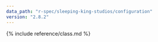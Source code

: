 ```yaml
---
data_path: "r-spec/sleeping-king-studios/configuration"
version: "2.8.2"
---
```


{% include reference/class.md %}
